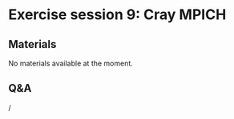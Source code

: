 # Exercise session 9: Cray MPICH

<!--
The files for the exercises can be found in `Exercises/HPE/day3/PRogrammingModels`.
Test the Pi example with MPI or MPI/OpenMP on 4 nodes and 4 tasks.
Show where the ranks/threads are running by using the appropriate MPICH environment variable.
Use environment variables to change this order (rank-reordering).

Alternatively, continue with the previous exercises if these are more relevant for your work.
-->


## Materials

No materials available at the moment.

<!--
Temporary location of materials (for the lifetime of the training project):

-   See the exercise assignments in
    `/project/project_465001098/Slides/HPE/Exercises_day3.pdf` or
    `/project/project_465001098/Slides/HPE/Exercises.pdf` (whichever is present).

-   Exercise files in `/project/project_465001098/Exercises/HPE/day3`

Temporary web-available materials:

-    Overview exercise assignments day 1+2+3 temporarily available on
     [this link](https://462000265.lumidata.eu/4day-20240423/files/LUMI-4day-20240423-3_Exercises_day3.pdf)
-->

<!--
Archived materials on LUMI:

-   Exercise assignments in `/appl/local/training/4day-20240423/files/LUMI-4day-20240423-Exercises_HPE.pdf`

-   Exercises as bizp2-compressed tar file in
    `/appl/local/training/4day-20240423/files/LUMI-4day-20240423-Exercises_HPE.tar.bz2`

-   Exercises as uncompressed tar file in
    `/appl/local/training/4day-20240423/files/LUMI-4day-20240423-Exercises_HPE.tar`
-->


## Q&A

/
